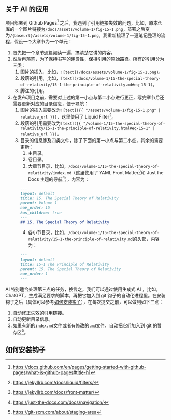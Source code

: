 ## 关于 AI 的应用
项目部署到 Github Pages[^1] 之后，我遇到了引用链接失效的问题，比如，原本仓库的一个图片链接为`/docs/assets/volume-1/fig-15-1.png`，部署之后变为`/{baseurl}/assets/volume-1/fig-15-1.png`。我重新梳理了一遍笔记整理的流程，假设一个大章节为一个单元：
1. 首先把一个章节通篇阅读一遍，搞清楚它讲的内容。
2. 然后再落笔，为了保持书写的连贯性，保持引用的原始路径。所有的引用分为三类：
   1. 图片的插入，比如，`![text](/docs/assets/volume-1/fig-15-1.png)`。
   2. 段落的引用，比如，`[text](/docs/volume-1/15-the-special-theory-of-relativity/15-1-the-principle-of-relativity.md#eq-15-1)`。
   3. 脚注的引用。
3. 在发布项目之前，需要对上述的第一小点与第二小点进行更正，写完章节后还需要更新对应的目录信息，便于导航：
   1. 图片的插入需要改为`![text]({{ "/assets/volume-1/fig-15-1.png" | relative_url }})`，这里使用了 Liquid Filter[^2]。
   2. 段落的引用需要改为`[text]({{ "/volume-1/15-the-special-theory-of-relativity/15-1-the-principle-of-relativity.html#eq-15-1" | relative_url }})`。
   3. 目录的信息涉及四类文件，除了下面的第一小点与第二小点，其余的需要更新：
      1. 主目录。
      2. 卷目录。
      3. 大章节目录，比如，`/docs/volume-1/15-the-special-theory-of-relativity/index.md`（这里使用了 YAML Front Matter[^3]和 Just the Docs 主题的导航[^4]），内容为：
        ```markdown
        ---
        layout: default
        title: 15. The Special Theory of Relativity
        parent: Volume 1
        nav_order: 15
        has_children: true
        ---
        ## 15. The Special Theory of Relativity
        ```
      4. 各小节目录，比如，`/docs/volume-1/15-the-special-theory-of-relativity/15-1-the-principle-of-relativity.md`的头部，内容为：
        ```markdown
        ---
        layout: default
        title: 15-1 The Principle of Relativity
        parent: 15. The Special Theory of Relativity
        nav_order: 1
        ---
        ```

AI 特别适合处理第三点的任务，换言之，我们可以通过使用生成式 AI ，比如，ChatGPT，生成满足要求的脚本，再把它加入到 git 钩子的自动化进程里。在安装钩子之后（具体可以参考[如何安装钩子](/readme.md#如何安装钩子)），在每次提交之前，可以做到如下三点：
   1. 自动修正失效的引用链接。
   2. 自动更新目录信息。
   3. 如果有新的`index.md`文件或者有修改的`.md`文件，自动把它们加入到 git 的暂存区[^6]。

## 如何安装钩子

[^1]: https://docs.github.com/en/pages/getting-started-with-github-pages/what-is-github-pages#title-h1
[^2]: https://jekyllrb.com/docs/liquid/filters/
[^3]: https://jekyllrb.com/docs/front-matter/
[^4]: https://just-the-docs.com/docs/navigation/
[^5]: https://git-scm.com/book/en/v2/Customizing-Git-Git-Hooks#_committing_workflow_hooks
[^6]: https://git-scm.com/about/staging-area
